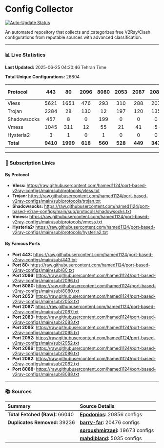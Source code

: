 # Config Collector

[![Auto-Update Status](https://github.com/hamed1124/port-based-v2ray-configs/actions/workflows/main.yml/badge.svg)](https://github.com/hamed1124/port-based-v2ray-configs/actions/workflows/main.yml)

An automated repository that collects and categorizes free V2Ray/Clash configurations from reputable sources with advanced classification.

---

### 📊 Live Statistics

**Last Updated:** 2025-06-25 04:20:46 Tehran Time

**Total Unique Configurations:** 26804

| Protocol | 443 | 80 | 2096 | 8080 | 2053 | 2087 | 2083 | 2095 | 2052 | 2086 | 2082 | 8088 | Other Ports | Total |
|:---| :---: | :---: | :---: | :---: | :---: | :---: | :---: | :---: | :---: | :---: | :---: | :---: |:---:|:---:|
| Vless | 5621 | 1651 | 476 | 293 | 310 | 288 | 207 | 140 | 181 | 109 | 97 | 15 | 6443 | **15831** |
| Trojan | 2284 | 28 | 130 | 12 | 197 | 120 | 135 | 0 | 0 | 0 | 0 | 0 | 1484 | **4390** |
| Shadowsocks | 457 | 8 | 0 | 199 | 0 | 0 | 0 | 0 | 0 | 0 | 0 | 0 | 2974 | **3638** |
| Vmess | 1045 | 311 | 12 | 55 | 21 | 41 | 5 | 125 | 26 | 18 | 24 | 2 | 1185 | **2870** |
| Hysteria2 | 3 | 1 | 0 | 1 | 0 | 0 | 0 | 0 | 0 | 0 | 0 | 0 | 36 | **41** |
| **Total** | **9410** | **1999** | **618** | **560** | **528** | **449** | **347** | **265** | **207** | **127** | **121** | **17** | **12122** | **26770** |

---

### 🚀 Subscription Links

#### By Protocol

- **Vless:**
  https://raw.githubusercontent.com/hamed1124/port-based-v2ray-configs/main/sub/protocols/vless.txt
- **Trojan:**
  https://raw.githubusercontent.com/hamed1124/port-based-v2ray-configs/main/sub/protocols/trojan.txt
- **Shadowsocks:**
  https://raw.githubusercontent.com/hamed1124/port-based-v2ray-configs/main/sub/protocols/shadowsocks.txt
- **Vmess:**
  https://raw.githubusercontent.com/hamed1124/port-based-v2ray-configs/main/sub/protocols/vmess.txt
- **Hysteria2:**
  https://raw.githubusercontent.com/hamed1124/port-based-v2ray-configs/main/sub/protocols/hysteria2.txt

#### By Famous Ports

- **Port 443:**
  https://raw.githubusercontent.com/hamed1124/port-based-v2ray-configs/main/sub/443.txt
- **Port 80:**
  https://raw.githubusercontent.com/hamed1124/port-based-v2ray-configs/main/sub/80.txt
- **Port 2096:**
  https://raw.githubusercontent.com/hamed1124/port-based-v2ray-configs/main/sub/2096.txt
- **Port 8080:**
  https://raw.githubusercontent.com/hamed1124/port-based-v2ray-configs/main/sub/8080.txt
- **Port 2053:**
  https://raw.githubusercontent.com/hamed1124/port-based-v2ray-configs/main/sub/2053.txt
- **Port 2087:**
  https://raw.githubusercontent.com/hamed1124/port-based-v2ray-configs/main/sub/2087.txt
- **Port 2083:**
  https://raw.githubusercontent.com/hamed1124/port-based-v2ray-configs/main/sub/2083.txt
- **Port 2095:**
  https://raw.githubusercontent.com/hamed1124/port-based-v2ray-configs/main/sub/2095.txt
- **Port 2052:**
  https://raw.githubusercontent.com/hamed1124/port-based-v2ray-configs/main/sub/2052.txt
- **Port 2086:**
  https://raw.githubusercontent.com/hamed1124/port-based-v2ray-configs/main/sub/2086.txt
- **Port 2082:**
  https://raw.githubusercontent.com/hamed1124/port-based-v2ray-configs/main/sub/2082.txt
- **Port 8088:**
  https://raw.githubusercontent.com/hamed1124/port-based-v2ray-configs/main/sub/8088.txt

---

### 📚 Sources

| Summary | Source Details |
|:---|:---|
| **Total Fetched (Raw):** 66040 | **[Epodonios](https://github.com/Epodonios/v2ray-configs):** 20856 configs |
| **Duplicates Removed:** 39236 | **[barry-far](https://github.com/barry-far/V2ray-Config):** 20476 configs |
|  | **[soroushmirzaei](https://github.com/soroushmirzaei/telegram-configs-collector):** 19673 configs |
|  | **[mahdibland](https://github.com/mahdibland/V2RayAggregator):** 5035 configs |
